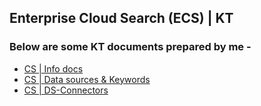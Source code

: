 ## Enterprise Cloud Search (ECS) | KT

### Below are some KT documents prepared by me - 
* [CS | Info docs](https://docs.google.com/document/d/1zZ_lSdxd4lcnySF6ZyjfQUhb7MLL-DbmvBn-ZBz-tkc/edit)
* [CS | Data sources & Keywords](https://docs.google.com/spreadsheets/d/1Xt1lZJ-B1NMhaJN-nE1Q4EKBJedNIZcrpLPhZbaKTe4/edit?usp=sharing)
* [CS | DS-Connectors](https://docs.google.com/spreadsheets/d/1TIE3Dou7zo2pDaT5DQ43x4Z5A1RoJi7t9OZTd9s3cSg/edit?usp=share_link)